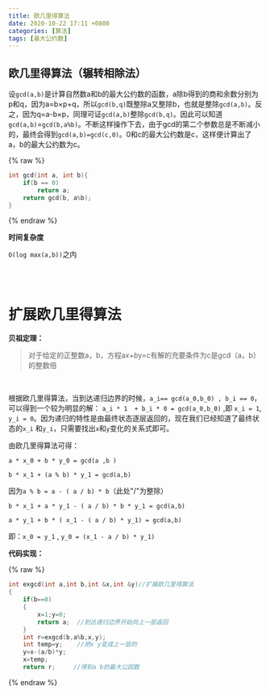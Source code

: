 ```yaml
---
title: 欧几里得算法
date: 2020-10-22 17:11 +0800
categories: [算法]
tags: [最大公约数]
---
```

## 欧几里得算法（辗转相除法）

设`gcd(a,b)`是计算自然数a和b的最大公约数的函数，a除b得到的商和余数分别为p和q，因为a=b×p+q，所以`gcd(b,q)`既整除a又整除b，也就是整除`gcd(a,b)`。反之，因为q=a-b×p，同理可证`gcd(a,b)`整除`gcd(b,q)`。因此可以知道`gcd(a,b)`=`gcd(b,a%b)`。不断这样操作下去，由于gcd的第二个参数总是不断减小的，最终会得到`gcd(a,b)=gcd(c,0)`。0和c的最大公约数是c，这样便计算出了a，b的最大公约数为c。

{% raw %}
```cpp
int gcd(int a, int b){
	if(b == 0)
		return a;
	return gcd(b, a%b);
}
```
{% endraw %}

**时间复杂度**

`O(log max(a,b))`之内

<br/><br/>

# 扩展欧几里得算法

**贝祖定理：**

>对于给定的正整数a，b，方程a*x+b*y=c有解的充要条件为c是gcd（a，b）的整数倍

<br/>

根据欧几里得算法，当到达递归边界的时候，`a_i== gcd(a_0,b_0) , b_i == 0`，可以得到一个较为明显的解： `a_i * 1  + b_i * 0 = gcd(a_0,b_0)` ,即 `x_i = 1`, `y_i = 0`。因为递归的特性是由最终状态逐层返回的，现在我们已经知道了最终状态的`x_i` 和`y_i`，只需要找出`x`和`y`变化的关系式即可。

由欧几里得算法可得：

`a * x_0 + b * y_0 = gcd(a ,b )`

`b * x_1 + (a % b) * y_1 = gcd(a,b)`

因为`a % b = a - ( a / b) * b`（此处"/"为整除）

`b * x_1 + a * y_1 - ( a / b) * b * y_1 = gcd(a,b)`

`a * y_1 + b * ( x_1 - ( a / b) * y_1) = gcd(a,b)`

即：`x_0 = y_1` ,   `y_0 = (x_1 - a / b) * y_1)`

**代码实现：**

{% raw %}
```cpp
int exgcd(int a,int b,int &x,int &y)//扩展欧几里得算法
{
    if(b==0)
    {
        x=1;y=0;
        return a;  //到达递归边界开始向上一层返回
    }
    int r=exgcd(b,a%b,x,y);
    int temp=y;    //把x y变成上一层的
    y=x-(a/b)*y;
    x=temp;
    return r;     //得到a b的最大公因数
```
{% endraw %}